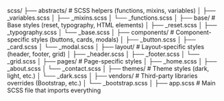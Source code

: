 scss/
├── abstracts/        # SCSS helpers (functions, mixins, variables)
│   ├── _variables.scss
│   ├── _mixins.scss
│   └── _functions.scss
│
├── base/             # Base styles (reset, typography, HTML elements)
│   ├── _reset.scss
│   ├── _typography.scss
│   └── _base.scss
│
├── components/       # Component-specific styles (buttons, cards, modals)
│   ├── _button.scss
│   ├── _card.scss
│   └── _modal.scss
│
├── layout/           # Layout-specific styles (header, footer, grid)
│   ├── _header.scss
│   ├── _footer.scss
│   └── _grid.scss
│
├── pages/            # Page-specific styles
│   ├── _home.scss
│   ├── _about.scss
│   └── _contact.scss
│
├── themes/           # Theme styles (dark, light, etc.)
│   └── _dark.scss
│
├── vendors/          # Third-party libraries overrides (Bootstrap, etc.)
│   └── _bootstrap.scss
│
├── app.scss          # Main SCSS file that imports everything

